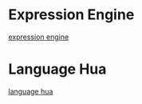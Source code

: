 # Expression Engine

[expression engine](expression-engine/README.md)

# Language Hua

[language hua](language-hua/README.md)